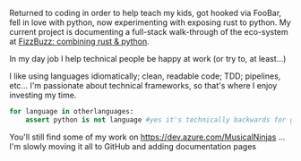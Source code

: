 Returned to coding in order to help teach my kids, got hooked via FooBar, fell in love with python, now experimenting with exposing rust to python. My current project is documenting a full-stack walk-through of the eco-system at [FizzBuzz: combining rust & python](https://musicalninjadad.github.io/FizzBuzz). 

In my day job I help technical people be happy at work (or try to, at least...)

I like using languages idiomatically; clean, readable code; TDD; pipelines, etc...
I'm passionate about technical frameworks, so that's where I enjoy investing my time.

```python
for language in otherlanguages:
    assert python is not language #yes it's technically backwards for good assert logic ...
```

You'll still find some of my work on https://dev.azure.com/MusicalNinjas ...
I'm slowly moving it all to GitHub and adding documentation pages
